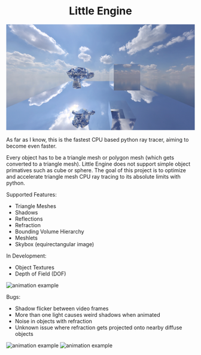 <div align="center">
<h1>Little Engine</h1>
<img src='https://github.com/grantcary/little-engine/blob/main/rendered_images/reflectexample.PNG' alt='monkey+cube' width='960'>
</div>

As far as I know, this is the fastest CPU based python ray tracer, aiming to become even faster.

Every object has to be a triangle mesh or polygon mesh (which gets converted to a triangle mesh). Little Engine does not support simple object primatives such as cube or sphere. 
The goal of this project is to optimize and accelerate triangle mesh CPU ray tracing to its absolute limits with python.

Supported Features:
 - Triangle Meshes
 - Shadows
 - Reflections
 - Refraction
 - Bounding Volume Hierarchy
 - Meshlets
 - Skybox (equirectangular image)

In Development:
 - Object Textures
 - Depth of Field (DOF)

![animation example](https://github.com/grantcary/little-engine/blob/main/rendered_images/complexcameramove.gif)

Bugs:
 - Shadow flicker between video frames
 - More than one light causes weird shadows when animated
 - Noise in objects with refraction
 - Unknown issue where refraction gets projected onto nearby diffuse objects

![animation example](https://github.com/grantcary/little-engine/blob/main/rendered_images/animationexample.gif)
![animation example](https://github.com/grantcary/little-engine/blob/main/rendered_images/refractexample.gif)